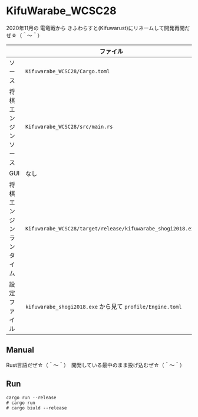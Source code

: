 # KifuWarabe_WCSC28

2020年11月の 電竜戦から きふわらすと(Kifuwarust)にリネームして開発再開だぜ☆（＾～＾）  

|                         | ファイル                                                    |
| ----------------------- | ----------------------------------------------------------- |
| ソース                  | `Kifuwarabe_WCSC28/Cargo.toml`                              |
| 将棋エンジン ソース     | `Kifuwarabe_WCSC28/src/main.rs`                             |
| GUI                     | なし                                                        |
| 将棋エンジン ランタイム | `Kifuwarabe_WCSC28/target/release/kifuwarabe_shogi2018.exe` |
| 設定ファイル            | `kifuwarabe_shogi2018.exe` から見て `profile/Engine.toml`   |

## Manual

Rust言語だぜ☆（＾～＾）　開発している最中のまま投げ込むぜ☆（＾～＾）

## Run

```shell
cargo run --release
# cargo run
# cargo biuld --release
```
